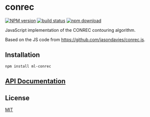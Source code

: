 # conrec

[![NPM version][npm-image]][npm-url]
[![build status][travis-image]][travis-url]
[![npm download][download-image]][download-url]

JavaScript implementation of the CONREC contouring algorithm.

Based on the JS code from https://github.com/jasondavies/conrec.js.

## Installation

`npm install ml-conrec`

## [API Documentation](https://mljs.github.io/conrec/)

## License

[MIT](./LICENSE)

[npm-image]: https://img.shields.io/npm/v/ml-conrec.svg?style=flat-square
[npm-url]: https://npmjs.org/package/ml-conrec
[travis-image]: https://img.shields.io/travis/mljs/conrec/master.svg?style=flat-square
[travis-url]: https://travis-ci.org/mljs/conrec
[download-image]: https://img.shields.io/npm/dm/ml-conrec.svg?style=flat-square
[download-url]: https://npmjs.org/package/ml-conrec
